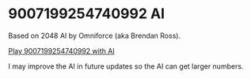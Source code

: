 # 9007199254740992 AI

Based on 2048 AI by Omniforce (aka Brendan Ross).

[Play 9007199254740992 with AI](https://ryan2144.github.io/9007199254740992-ai)

I may improve the AI in future updates so the AI can get larger numbers.
